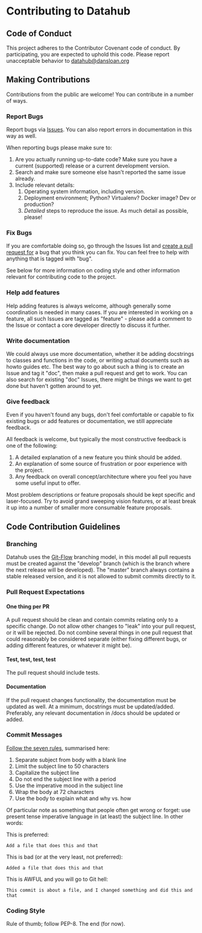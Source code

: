 # Contributing to Datahub

## Code of Conduct

This project adheres to the Contributor Covenant code of conduct. By participating, you are expected to uphold this code. Please report unacceptable behavior to [datahub@dansloan.org](mailto:datahub@dansloan.org)

## Making Contributions

Contributions from the public are welcome! You can contribute in a number of ways.

### Report Bugs

Report bugs via [Issues](https://github.com/dansdans/datahub/issues).
You can also report errors in documentation in this way as well.

When reporting bugs please make sure to:

 1. Are you actually running up-to-date code? Make sure you have a current (supported) release or a current development version.
 2. Search and make sure someone else hasn't reported the same issue already.
 3. Include relevant details:
    1. Operating system information, including version.
    2. Deployment environment; Python? Virtualenv? Docker image? Dev or production?
    3. *Detailed* steps to reproduce the issue. As much detail as possible, please!

### Fix Bugs

If you are comfortable doing so, go through the Issues list and [create a pull request for](https://help.github.com/articles/creating-a-pull-request/) a bug that you think you can fix. You can feel free to help with anything that is tagged with "bug".

See below for more information on coding style and other information relevant for contributing code to the project.

### Help add features

Help adding features is always welcome, although generally some coordination is needed in many cases. If you are interested in working on a feature, all such Issues are tagged as "feature" - please add a comment to the Issue or contact a core developer directly to discuss it further.

### Write documentation

We could always use more documentation, whether it be adding docstrings to classes and functions in the code, or writing actual documents such as howto guides etc. The best way to go about such a thing is to create an Issue and tag it "doc", then make a pull request and get to work. You can also search for existing "doc" Issues, there might be things we want to get done but haven't gotten around to yet.

### Give feedback

Even if you haven't found any bugs, don't feel comfortable or capable to fix existing bugs or add features or documentation, we still appreciate feedback.

All feedback is welcome, but typically the most constructive feedback is one of the following:

1. A detailed explanation of a new feature you think should be added.
2. An explanation of some source of frustration or poor experience with the project.
3. Any feedback on overall concept/architecture where you feel you have some useful input to offer.

Most problem descriptions or feature proposals should be kept specific and laser-focused. Try to avoid grand sweeping vision features, or at least break it up into a number of smaller more consumable feature proposals.

## Code Contribution Guidelines
### Branching

Datahub uses the [Git-Flow](http://nvie.com/posts/a-successful-git-branching-model/) branching model, in this model all pull requests must be created against the "develop" branch (which is the branch where the next release will be developed). The "master" branch always contains a stable released version, and it is not allowed to submit commits directly to it.

### Pull Request Expectations

#### One thing per PR

A pull request should be clean and contain commits relating only to a specific change. Do not allow other changes to "leak" into your pull request, or it will be rejected. Do not combine several things in one pull request that could reasonably be considered separate (either fixing different bugs, or adding different features, or whatever it might be).

#### Test, test, test, test

The pull request should include tests.

#### Documentation

If the pull request changes functionality, the documentation must be updated as well. At a minimum, docstrings must be updated/added. Preferably, any relevant documentation in /docs should be updated or added.

### Commit Messages

[Follow the seven rules](http://chris.beams.io/posts/git-commit/#seven-rules), summarised here:

1. Separate subject from body with a blank line
2. Limit the subject line to 50 characters
3. Capitalize the subject line
4. Do not end the subject line with a period
5. Use the imperative mood in the subject line
6. Wrap the body at 72 characters
7. Use the body to explain what and why vs. how

Of particular note as something that people often get wrong or forget: use present tense imperative language in (at least) the subject line. In other words:

This is preferred:

```Add a file that does this and that```

This is bad (or at the very least, not preferred):

```Added a file that does this and that```

This is AWFUL and you will go to Git hell:

```This commit is about a file, and I changed something and did this and that```

### Coding Style

Rule of thumb; follow PEP-8. The end (for now).


